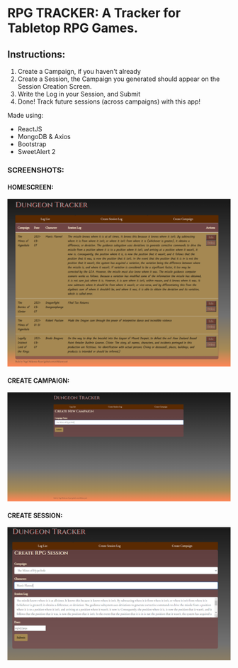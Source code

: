 # RPG TRACKER: A Tracker for Tabletop RPG Games.

## Instructions: 

1. Create a Campaign, if you haven't already
2. Create a Session, the Campaign you generated should appear on the Session Creation Screen.
3. Write the Log in your Session, and Submit
4. Done! Track future sessions (across campaigns) with this app! 

Made using:
- ReactJS
- MongoDB & Axios
- Bootstrap
- SweetAlert 2

### SCREENSHOTS: 

#### HOMESCREEN:
![alt text](https://github.com/nMckenryan/DungeonTracker/blob/master/public/HomepageScreen.PNG?raw=true)

#### CREATE CAMPAIGN:
![alt text](https://github.com/nMckenryan/DungeonTracker/blob/master/public/createCampaignScreen.PNG)

#### CREATE SESSION:
![alt text](https://github.com/nMckenryan/DungeonTracker/blob/master/public/createSessionScreeen.PNG?raw=true)

